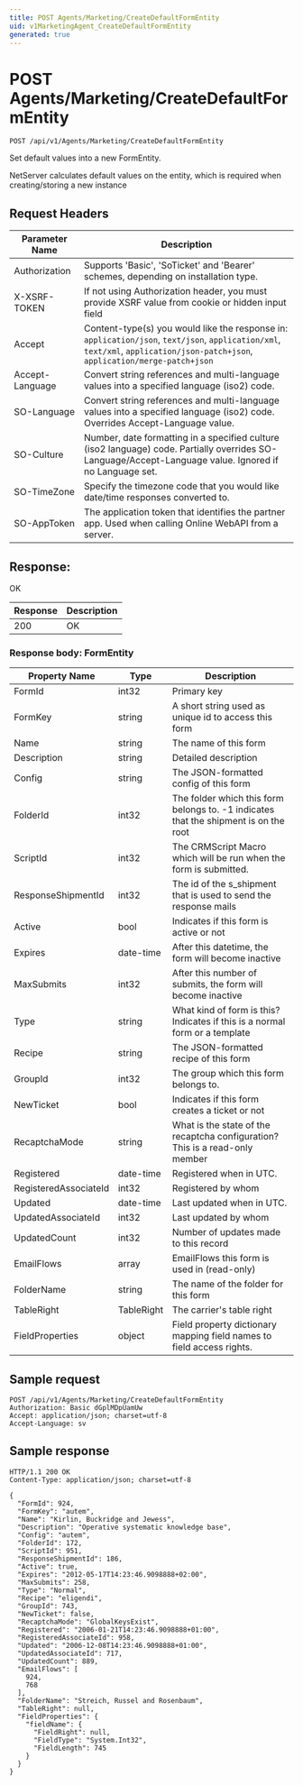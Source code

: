 ```yaml
---
title: POST Agents/Marketing/CreateDefaultFormEntity
uid: v1MarketingAgent_CreateDefaultFormEntity
generated: true
---
```


# POST Agents/Marketing/CreateDefaultFormEntity

```http
POST /api/v1/Agents/Marketing/CreateDefaultFormEntity
```

Set default values into a new FormEntity.


NetServer calculates default values on the entity, which is required when creating/storing a new instance







## Request Headers

| Parameter Name | Description |
|----------------|-------------|
| Authorization  | Supports 'Basic', 'SoTicket' and 'Bearer' schemes, depending on installation type. |
| X-XSRF-TOKEN   | If not using Authorization header, you must provide XSRF value from cookie or hidden input field |
| Accept         | Content-type(s) you would like the response in: `application/json`, `text/json`, `application/xml`, `text/xml`, `application/json-patch+json`, `application/merge-patch+json` |
| Accept-Language | Convert string references and multi-language values into a specified language (iso2) code. |
| SO-Language | Convert string references and multi-language values into a specified language (iso2) code. Overrides Accept-Language value. |
| SO-Culture | Number, date formatting in a specified culture (iso2 language) code. Partially overrides SO-Language/Accept-Language value. Ignored if no Language set. |
| SO-TimeZone | Specify the timezone code that you would like date/time responses converted to. |
| SO-AppToken | The application token that identifies the partner app. Used when calling Online WebAPI from a server. |


## Response:

OK

| Response | Description |
|----------------|-------------|
| 200 | OK |

### Response body: FormEntity

| Property Name | Type |  Description |
|----------------|------|--------------|
| FormId | int32 | Primary key |
| FormKey | string | A short string used as unique id to access this form |
| Name | string | The name of this form |
| Description | string | Detailed description |
| Config | string | The JSON-formatted config of this form |
| FolderId | int32 | The folder which this form belongs to. -1 indicates that the shipment is on the root |
| ScriptId | int32 | The CRMScript Macro which will be run when the form is submitted. |
| ResponseShipmentId | int32 | The id of the s_shipment that is used to send the response mails |
| Active | bool | Indicates if this form is active or not |
| Expires | date-time | After this datetime, the form will become inactive |
| MaxSubmits | int32 | After this number of submits, the form will become inactive |
| Type | string | What kind of form is this? Indicates if this is a normal form or a template |
| Recipe | string | The JSON-formatted recipe of this form |
| GroupId | int32 | The group which this form belongs to. |
| NewTicket | bool | Indicates if this form creates a ticket or not |
| RecaptchaMode | string | What is the state of the recaptcha configuration? This is a read-only member |
| Registered | date-time | Registered when  in UTC. |
| RegisteredAssociateId | int32 | Registered by whom |
| Updated | date-time | Last updated when  in UTC. |
| UpdatedAssociateId | int32 | Last updated by whom |
| UpdatedCount | int32 | Number of updates made to this record |
| EmailFlows | array | EmailFlows this form is used in (read-only) |
| FolderName | string | The name of the folder for this form |
| TableRight | TableRight | The carrier's table right |
| FieldProperties | object | Field property dictionary mapping field names to field access rights. |

## Sample request

```http!
POST /api/v1/Agents/Marketing/CreateDefaultFormEntity
Authorization: Basic dGplMDpUamUw
Accept: application/json; charset=utf-8
Accept-Language: sv
```

## Sample response

```http_
HTTP/1.1 200 OK
Content-Type: application/json; charset=utf-8

{
  "FormId": 924,
  "FormKey": "autem",
  "Name": "Kirlin, Buckridge and Jewess",
  "Description": "Operative systematic knowledge base",
  "Config": "autem",
  "FolderId": 172,
  "ScriptId": 951,
  "ResponseShipmentId": 186,
  "Active": true,
  "Expires": "2012-05-17T14:23:46.9098888+02:00",
  "MaxSubmits": 258,
  "Type": "Normal",
  "Recipe": "eligendi",
  "GroupId": 743,
  "NewTicket": false,
  "RecaptchaMode": "GlobalKeysExist",
  "Registered": "2006-01-21T14:23:46.9098888+01:00",
  "RegisteredAssociateId": 958,
  "Updated": "2006-12-08T14:23:46.9098888+01:00",
  "UpdatedAssociateId": 717,
  "UpdatedCount": 889,
  "EmailFlows": [
    924,
    768
  ],
  "FolderName": "Streich, Russel and Rosenbaum",
  "TableRight": null,
  "FieldProperties": {
    "fieldName": {
      "FieldRight": null,
      "FieldType": "System.Int32",
      "FieldLength": 745
    }
  }
}
```